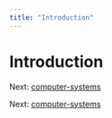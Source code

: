 ```yaml
---
title: "Introduction"
---
```


# Introduction

Next: [computer-systems](computer-systems.md)

Next: [computer-systems](computer-systems.md)
